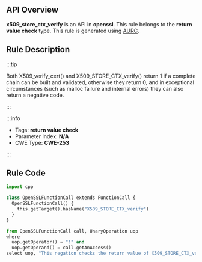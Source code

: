 ---
---


## API Overview
**x509_store_ctx_verify** is an API in **openssl**. This rule belongs to the **return value check** type. This rule is generated using [AURC](../../tools/AURC).
## Rule Description

:::tip

Both X509_verify_cert() and X509_STORE_CTX_verify() return 1 if a complete chain can be built and validated, otherwise they return 0, and in exceptional circumstances (such as malloc failure and internal errors) they can also return a negative code.

:::

:::info

- Tags: **return value check**
- Parameter Index: **N/A**
- CWE Type: **CWE-253**

:::

## Rule Code
```python
import cpp

class OpenSSLFunctionCall extends FunctionCall {
  OpenSSLFunctionCall() {
    this.getTarget().hasName("X509_STORE_CTX_verify")
  }
}

from OpenSSLFunctionCall call, UnaryOperation uop
where
  uop.getOperator() = "!" and
  uop.getOperand() = call.getAnAccess()
select uop, "This negation checks the return value of X509_STORE_CTX_verify."
```